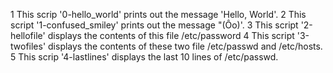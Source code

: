 1 This scrip '0-hello_world' prints out the message 'Hello, World'.
2 This script '1-confused_smiley' prints out the message "(Ôo)'.
3 This script '2-hellofile' displays the contents of this file /etc/password
4 This script '3-twofiles' displays the contents of these two file /etc/passwd and /etc/hosts.
5 This scrip '4-lastlines' displays the last 10 lines of /etc/passwd.

